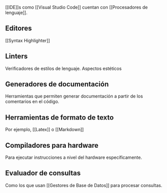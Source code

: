 [[IDE]]s como [[Visual Studio Code]] cuentan con [[Procesadores de lenguaje]]. 

## Editores
[[Syntax Highlighter]]

## Linters
Verificadores de estilos de lenguaje. Aspectos estéticos

## Generadores de documentación
Herramientas que permiten generar documentación a partir de los comentarios en el código.

## Herramientas de formato de texto
Por ejemplo, [[Latex]] o [[Markdown]]

## Compiladores para hardware
Para ejecutar instrucciones a nivel del hardware específicamente.

## Evaluador de consultas
Como los que usan [[Gestores de Base de Datos]] para procesar consultas.